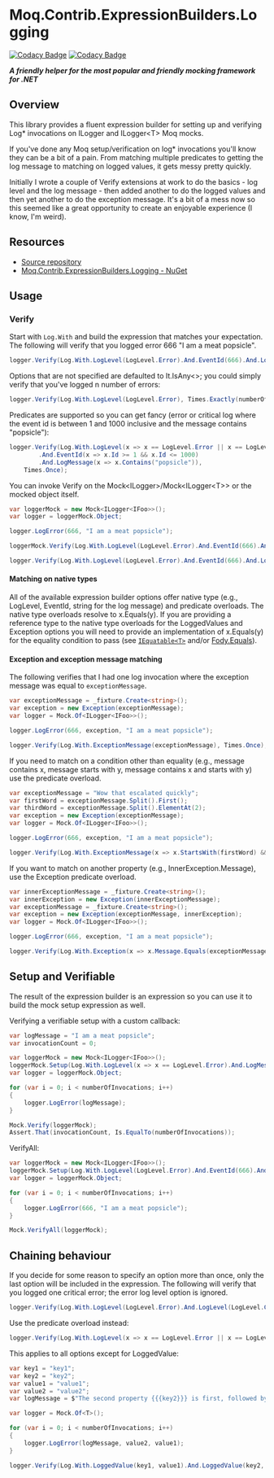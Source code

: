 # Moq.Contrib.ExpressionBuilders.Logging

[![Codacy Badge](https://app.codacy.com/project/badge/Grade/c43470e42c2e41188c1d683e13ed5d3a)](https://www.codacy.com/manual/rgvlee/Moq.Contrib.ExpressionBuilders.Logging?utm_source=github.com&amp;utm_medium=referral&amp;utm_content=rgvlee/Moq.Contrib.ExpressionBuilders.Logging&amp;utm_campaign=Badge_Grade) [![Codacy Badge](https://app.codacy.com/project/badge/Coverage/c43470e42c2e41188c1d683e13ed5d3a)](https://www.codacy.com/manual/rgvlee/Moq.Contrib.ExpressionBuilders.Logging?utm_source=github.com&utm_medium=referral&utm_content=rgvlee/Moq.Contrib.ExpressionBuilders.Logging&utm_campaign=Badge_Coverage)

__*A friendly helper for the most popular and friendly mocking framework for .NET*__

## Overview

This library provides a fluent expression builder for setting up and verifying Log* invocations on ILogger and ILogger\<T\> Moq mocks.

If you've done any Moq setup/verification on log* invocations you'll know they can be a bit of a pain. From matching multiple predicates to getting the log message to matching on logged values, it gets messy pretty quickly.

Initially I wrote a couple of Verify extensions at work to do the basics - log level and the log message - then added another to do the logged values and then yet another to do the exception message. It's a bit of a mess now so this seemed like a great opportunity to create an enjoyable experience (I know, I'm weird).

## Resources

-   [Source repository](https://github.com/rgvlee/Moq.Contrib.ExpressionBuilders.Logging/)
-   [Moq.Contrib.ExpressionBuilders.Logging - NuGet](https://www.nuget.org/packages/Moq.Contrib.ExpressionBuilders.Logging/)

## Usage

### Verify

Start with `Log.With` and build the expression that matches your expectation. The following will verify that you logged error 666 "I am a meat popsicle". 

```c#
logger.Verify(Log.With.LogLevel(LogLevel.Error).And.EventId(666).And.LogMessage("I am a meat popsicle"), Times.Once);
``` 

Options that are not specified are defaulted to It.IsAny\<\>; you could simply verify that you've logged n number of errors:

```c#
logger.Verify(Log.With.LogLevel(LogLevel.Error), Times.Exactly(numberOfInvocations));
```

Predicates are supported so you can get fancy (error or critical log where the event id is between 1 and 1000 inclusive and the message contains "popsicle"):

```c#
logger.Verify(Log.With.LogLevel(x => x == LogLevel.Error || x == LogLevel.Critical)
        .And.EventId(x => x.Id >= 1 && x.Id <= 1000)
        .And.LogMessage(x => x.Contains("popsicle")),
    Times.Once);
```

You can invoke Verify on the Mock\<ILogger\>/Mock\<ILogger\<T\>\> or the mocked object itself.

```c#
var loggerMock = new Mock<ILogger<IFoo>>();
var logger = loggerMock.Object;

logger.LogError(666, "I am a meat popsicle");

loggerMock.Verify(Log.With.LogLevel(LogLevel.Error).And.EventId(666).And.LogMessage("I am a meat popsicle"), Times.Once);

logger.Verify(Log.With.LogLevel(LogLevel.Error).And.EventId(666).And.LogMessage("I am a meat popsicle"), Times.Once);
```

#### Matching on native types

All of the available expression builder options offer native type (e.g., LogLevel, EventId, string for the log message) and predicate overloads. The native type overloads resolve to x.Equals(y). If you are providing a reference type to the native type overloads for the LoggedValues and Exception options you will need to provide an implementation of x.Equals(y) for the equality condition to pass (see [`IEquatable<T>`](<https://docs.microsoft.com/en-us/dotnet/api/system.iequatable-1?view=netcore-3.1>) and/or [Fody.Equals](https://github.com/Fody/Equals)).  

#### Exception and exception message matching

The following verifies that I had one log invocation where the exception message was equal to `exceptionMessage`.

```c#
var exceptionMessage = _fixture.Create<string>();
var exception = new Exception(exceptionMessage);
var logger = Mock.Of<ILogger<IFoo>>();

logger.LogError(666, exception, "I am a meat popsicle");

logger.Verify(Log.With.ExceptionMessage(exceptionMessage), Times.Once);
```

If you need to match on a condition other than equality (e.g., message contains x, message starts with y, message contains x and starts with y) use the predicate overload.

```c#
var exceptionMessage = "Wow that escalated quickly";
var firstWord = exceptionMessage.Split().First();
var thirdWord = exceptionMessage.Split().ElementAt(2);
var exception = new Exception(exceptionMessage);
var logger = Mock.Of<ILogger<IFoo>>();

logger.LogError(666, exception, "I am a meat popsicle");

logger.Verify(Log.With.ExceptionMessage(x => x.StartsWith(firstWord) && x.Contains(thirdWord)), Times.Once);
```

If you want to match on another property (e.g., InnerException.Message), use the Exception predicate overload.

```c#
var innerExceptionMessage = _fixture.Create<string>();
var innerException = new Exception(innerExceptionMessage);
var exceptionMessage = _fixture.Create<string>();
var exception = new Exception(exceptionMessage, innerException);
var logger = Mock.Of<ILogger<IFoo>>();

logger.LogError(666, exception, "I am a meat popsicle");

logger.Verify(Log.With.Exception(x => x.Message.Equals(exceptionMessage) && x.InnerException.Message.Equals(innerExceptionMessage)), Times.Once);
```

## Setup and Verifiable

The result of the expression builder is an expression so you can use it to build the mock setup expression as well.

Verifying a verifiable setup with a custom callback:

```c#
var logMessage = "I am a meat popsicle";
var invocationCount = 0;

var loggerMock = new Mock<ILogger<IFoo>>();
loggerMock.Setup(Log.With.LogLevel(x => x == LogLevel.Error).And.LogMessage(logMessage)).Callback(() => invocationCount++).Verifiable();
var logger = loggerMock.Object;

for (var i = 0; i < numberOfInvocations; i++)
{
    logger.LogError(logMessage);
}

Mock.Verify(loggerMock);
Assert.That(invocationCount, Is.EqualTo(numberOfInvocations));
```

VerifyAll:

```c#
var loggerMock = new Mock<ILogger<IFoo>>();
loggerMock.Setup(Log.With.LogLevel(LogLevel.Error).And.EventId(666).And.LogMessage("I am a meat popsicle"));
var logger = loggerMock.Object;

for (var i = 0; i < numberOfInvocations; i++)
{
    logger.LogError(666, "I am a meat popsicle");
}

Mock.VerifyAll(loggerMock);
```

## Chaining behaviour

If you decide for some reason to specify an option more than once, only the last option will be included in the expression. The following will verify that you logged one critical error; the error log level option is ignored. 

```c#
logger.Verify(Log.With.LogLevel(LogLevel.Error).And.LogLevel(LogLevel.Critical), Times.Once);
```

Use the predicate overload instead:

```c#
logger.Verify(Log.With.LogLevel(x => x == LogLevel.Error || x == LogLevel.Critical), Times.Exactly(2));
```

This applies to all options except for LoggedValue:

```c#
var key1 = "key1";
var key2 = "key2";
var value1 = "value1";
var value2 = "value2";
var logMessage = $"The second property {{{key2}}} is first, followed by the first property {{{key1}}}";

var logger = Mock.Of<T>();

for (var i = 0; i < numberOfInvocations; i++)
{
    logger.LogError(logMessage, value2, value1);
}

logger.Verify(Log.With.LoggedValue(key1, value1).And.LoggedValue(key2, value2), Times.Exactly(numberOfInvocations));
```
